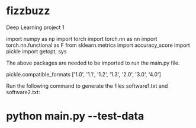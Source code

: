 # fizzbuzz
Deep Learning project 1


import numpy as np
import torch
import torch.nn as nn
import torch.nn.functional as F
from sklearn.metrics import accuracy_score
import pickle
import getopt, sys


The above packages are needed to be imported to run the main.py file.

 pickle.compatible_formats
['1.0', '1.1', '1.2', '1.3', '2.0', '3.0', '4.0']

Run the following command to generate the files software1.txt and software2.txt:
# python main.py --test-data <testfile>
